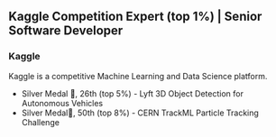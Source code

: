 ## Kaggle Competition Expert (top 1%) | Senior Software Developer 

### Kaggle
Kaggle is a competitive Machine Learning and Data Science platform.

- Silver Medal 🥈, 26th (top 5%) - Lyft 3D Object Detection for Autonomous Vehicles
- Silver Medal🥈, 50th (top 8%) - CERN TrackML Particle Tracking Challenge
